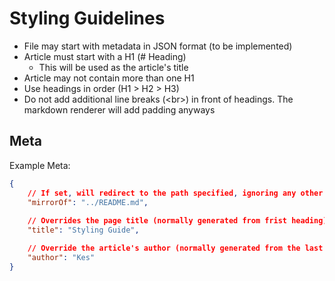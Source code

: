 # Styling Guidelines
- File may start with metadata in JSON format (to be implemented)
- Article must start with a H1 (# Heading)
    - This will be used as the article's title
- Article may not contain more than one H1
- Use headings in order (H1 > H2 > H3)
- Do not add additional line breaks (\<br>) in front of headings. The markdown renderer will add padding anyways

## Meta
Example Meta:
```json
{
    // If set, will redirect to the path specified, ignoring any other content and meta in this file
    "mirrorOf": "../README.md", 
    
    // Overrides the page title (normally generated from frist heading) 
    "title": "Styling Guide",

    // Override the article's author (normally generated from the last commit's author)
    "author": "Kes"
}
```